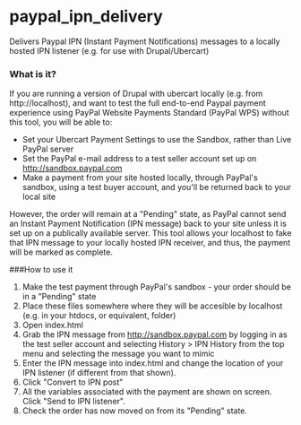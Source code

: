 # paypal_ipn_delivery
Delivers Paypal IPN (Instant Payment Notifications) messages to a locally hosted IPN listener (e.g. for use with Drupal/Ubercart)

### What is it?
If you are running a version of Drupal with ubercart locally (e.g. from http://localhost), and want to test the full end-to-end Paypal payment experience using PayPal Website Payments Standard (PayPal WPS) without this tool, you will be able to:
- Set your Ubercart Payment Settings to use the Sandbox, rather than Live PayPal server
- Set the PayPal e-mail address to a test seller account set up on http://sandbox.paypal.com
- Make a payment from your site hosted locally, through PayPal's sandbox, using a test buyer account, and you'll be returned back to your local site

However, the order will remain at a "Pending" state, as PayPal cannot send an Instant Payment Notification (IPN message) back to your site unless it is set up on a publically available server. This tool allows your localhost to fake that IPN message to your locally hosted IPN receiver, and thus, the payment will be marked as complete.

###How to use it
1. Make the test payment through PayPal's sandbox - your order should be in a "Pending" state
2. Place these files somewhere where they will be accesible by localhost (e.g. in your htdocs, or equivalent, folder)
3. Open index.html
4. Grab the IPN message from http://sandbox.paypal.com by logging in as the test seller account and selecting History > IPN History from the top menu and selecting the message you want to mimic
5. Enter the IPN message into index.html and change the location of your IPN listener (if different from that shown).
6. Click "Convert to IPN post"
7. All the variables associated with the payment are shown on screen. Click "Send to IPN listener".
8. Check the order has now moved on from its "Pending" state.
